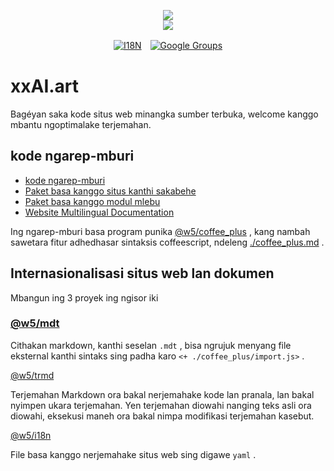 <p align="center"><a href="https://xxai.art"><img src="https://cdn.jsdelivr.net/gh/xxai-art/doc/logo.svg"/></a><br/><a href="https://xxai.art"><img src="https://cdn.jsdelivr.net/gh/xxai-art/doc/xxai.svg"/></a></p><p align="center"><a href="https://github.com/xxai-art/doc#readme"><img alt="I18N" src="https://cdn.jsdelivr.net/gh/wactax/img/t.svg"/></a>　<a href="https://groups.google.com/u/0/g/xxai-art"><img alt="Google Groups" src="https://cdn.jsdelivr.net/gh/wactax/img/g-groups.svg"/></a></p>

# xxAI.art

Bagéyan saka kode situs web minangka sumber terbuka, welcome kanggo mbantu ngoptimalake terjemahan.

## kode ngarep-mburi

* [kode ngarep-mburi](https://github.com/xxai-art/web)
* [Paket basa kanggo situs kanthi sakabehe](https://github.com/xxai-art/web/tree/main/i18n)
* [Paket basa kanggo modul mlebu](https://github.com/wacpkg/user/tree/main/ui.i18n)
* [Website Multilingual Documentation](https://github.com/xxai-doc)

Ing ngarep-mburi basa program punika [@w5/coffee_plus](http://npmjs.com/@w5/coffee_plus) , kang nambah sawetara fitur adhedhasar sintaksis coffeescript, ndeleng [./coffee_plus.md](./coffee_plus.md) .

## Internasionalisasi situs web lan dokumen

Mbangun ing 3 proyek ing ngisor iki

### [@w5/mdt](https://www.npmjs.com/package/@w5/mdt)

Cithakan markdown, kanthi seselan `.mdt` , bisa ngrujuk menyang file eksternal kanthi sintaks sing padha karo `<+ ./coffee_plus/import.js>` .

[@w5/trmd](https://www.npmjs.com/package/@w5/trmd)

Terjemahan Markdown ora bakal nerjemahake kode lan pranala, lan bakal nyimpen ukara terjemahan. Yen terjemahan diowahi nanging teks asli ora diowahi, eksekusi maneh ora bakal nimpa modifikasi terjemahan kasebut.

[@w5/i18n](https://www.npmjs.com/package/@w5/i18n)

File basa kanggo nerjemahake situs web sing digawe `yaml` .
